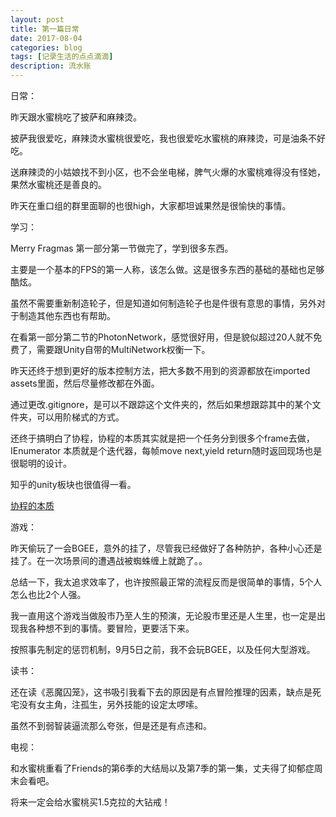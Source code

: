 ```yaml
---
layout: post
title: 第一篇日常
date: 2017-08-04
categories: blog
tags: [记录生活的点点滴滴]
description: 流水账
---
```


日常：

昨天跟水蜜桃吃了披萨和麻辣烫。

披萨我很爱吃，麻辣烫水蜜桃很爱吃，我也很爱吃水蜜桃的麻辣烫，可是油条不好吃。

送麻辣烫的小姑娘找不到小区，也不会坐电梯，脾气火爆的水蜜桃难得没有怪她，果然水蜜桃还是善良的。

昨天在重口组的群里面聊的也很high，大家都坦诚果然是很愉快的事情。

学习：

Merry Fragmas 第一部分第一节做完了，学到很多东西。

主要是一个基本的FPS的第一人称，该怎么做。这是很多东西的基础的基础也足够酷炫。

虽然不需要重新制造轮子，但是知道如何制造轮子也是件很有意思的事情，另外对于制造其他东西也有帮助。

在看第一部分第二节的PhotonNetwork，感觉很好用，但是貌似超过20人就不免费了，需要跟Unity自带的MultiNetwork权衡一下。

昨天还终于想到更好的版本控制方法，把大多数不用到的资源都放在imported assets里面，然后尽量修改都在外面。

通过更改.gitignore，是可以不跟踪这个文件夹的，然后如果想跟踪其中的某个文件夹，可以用阶梯式的方式。

还终于搞明白了协程，协程的本质其实就是把一个任务分到很多个frame去做，IEnumerator 本质就是个迭代器，每帧move next,yield return随时返回现场也是很聪明的设计。

知乎的unity板块也很值得一看。

[协程的本质](http://blog.csdn.net/blues1021/article/details/40959915/ )

游戏：

昨天偷玩了一会BGEE，意外的挂了，尽管我已经做好了各种防护，各种小心还是挂了。在一次场景间的遭遇战被蜘蛛缠上就跪了。。

总结一下，我太追求效率了，也许按照最正常的流程反而是很简单的事情，5个人怎么也比2个人强。

我一直用这个游戏当做股市乃至人生的预演，无论股市里还是人生里，也一定是出现我各种想不到的事情。要冒险，更要活下来。

按照事先制定的惩罚机制，9月5日之前，我不会玩BGEE，以及任何大型游戏。

读书：

还在读《恶魔囚笼》，这书吸引我看下去的原因是有点冒险推理的因素，缺点是死宅没有女主角，注孤生，另外技能的设定太啰嗦。

虽然不到弱智装逼流那么夸张，但是还是有点违和。

电视：

和水蜜桃重看了Friends的第6季的大结局以及第7季的第一集，丈夫得了抑郁症周末会看吧。

将来一定会给水蜜桃买1.5克拉的大钻戒！



